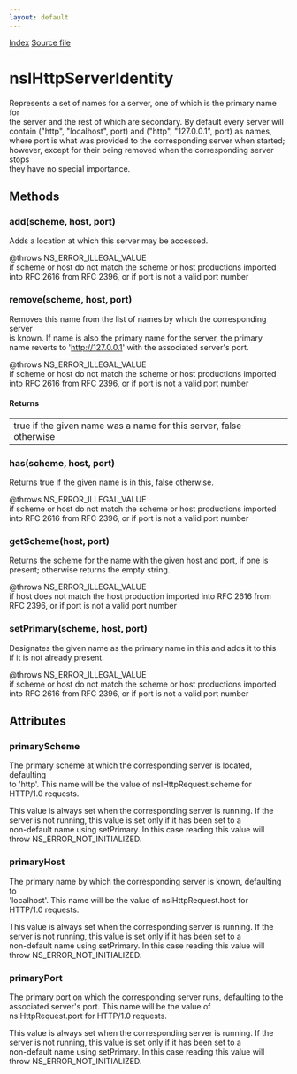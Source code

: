 ```yaml
---
layout: default
---
```

<div id='links'><a href="../index.html">Index</a>
<a href="http://dxr.mozilla.org/mozilla-central/source/netwerk/test/httpserver/nsIHttpServer.idl">Source file</a>
</div>

# nsIHttpServerIdentity #
  
Represents a set of names for a server, one of which is the primary name for  
the server and the rest of which are secondary.  By default every server will  
contain ("http", "localhost", port) and ("http", "127.0.0.1", port) as names,  
where port is what was provided to the corresponding server when started;  
however, except for their being removed when the corresponding server stops  
they have no special importance.  
  

## Methods ##

### add(scheme, host, port) ###
  
Adds a location at which this server may be accessed.  
  
@throws NS_ERROR_ILLEGAL_VALUE  
  if scheme or host do not match the scheme or host productions imported  
  into RFC 2616 from RFC 2396, or if port is not a valid port number  
  

### remove(scheme, host, port) ###
  
Removes this name from the list of names by which the corresponding server  
is known.  If name is also the primary name for the server, the primary  
name reverts to 'http://127.0.0.1' with the associated server's port.  
  
@throws NS_ERROR_ILLEGAL_VALUE  
  if scheme or host do not match the scheme or host productions imported  
  into RFC 2616 from RFC 2396, or if port is not a valid port number  
  

#### Returns ####

<table>

<tr>
<td>  true if the given name was a name for this server, false otherwise  
</td>
</tr>

</table>

### has(scheme, host, port) ###
  
Returns true if the given name is in this, false otherwise.  
  
@throws NS_ERROR_ILLEGAL_VALUE  
  if scheme or host do not match the scheme or host productions imported  
  into RFC 2616 from RFC 2396, or if port is not a valid port number  
  

### getScheme(host, port) ###
  
Returns the scheme for the name with the given host and port, if one is  
present; otherwise returns the empty string.  
  
@throws NS_ERROR_ILLEGAL_VALUE  
  if host does not match the host production imported into RFC 2616 from  
  RFC 2396, or if port is not a valid port number  
  

### setPrimary(scheme, host, port) ###
  
Designates the given name as the primary name in this and adds it to this  
if it is not already present.  
  
@throws NS_ERROR_ILLEGAL_VALUE  
  if scheme or host do not match the scheme or host productions imported  
  into RFC 2616 from RFC 2396, or if port is not a valid port number  
  

## Attributes ##

### primaryScheme ###
  
The primary scheme at which the corresponding server is located, defaulting  
to 'http'.  This name will be the value of nsIHttpRequest.scheme for  
HTTP/1.0 requests.  
  
This value is always set when the corresponding server is running.  If the  
server is not running, this value is set only if it has been set to a  
non-default name using setPrimary.  In this case reading this value will  
throw NS_ERROR_NOT_INITIALIZED.  
  

### primaryHost ###
  
The primary name by which the corresponding server is known, defaulting to  
'localhost'.  This name will be the value of nsIHttpRequest.host for  
HTTP/1.0 requests.  
  
This value is always set when the corresponding server is running.  If the  
server is not running, this value is set only if it has been set to a  
non-default name using setPrimary.  In this case reading this value will  
throw NS_ERROR_NOT_INITIALIZED.  
  

### primaryPort ###
  
The primary port on which the corresponding server runs, defaulting to the  
associated server's port.  This name will be the value of  
nsIHttpRequest.port for HTTP/1.0 requests.  
  
This value is always set when the corresponding server is running.  If the  
server is not running, this value is set only if it has been set to a  
non-default name using setPrimary.  In this case reading this value will  
throw NS_ERROR_NOT_INITIALIZED.  
  
